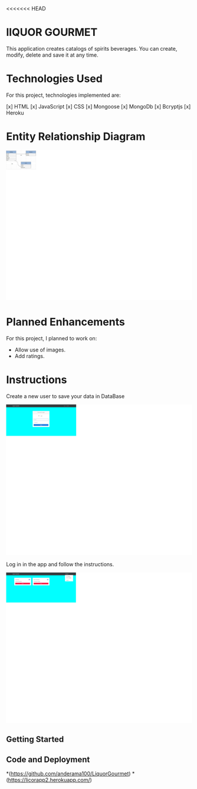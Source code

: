 <<<<<<< HEAD
# lIQUOR GOURMET

This application creates catalogs of spirits beverages. You can create, modify, delete and save it at any time.
   
# Technologies Used
For this project, technologies implemented are:

[x] HTML
[x] JavaScript
[x] CSS 
[x] Mongoose
[x] MongoDb
[x] Bcryptjs
[x] Heroku

#  Entity Relationship Diagram
![Image](https://github.com/anderama100/LiquorGourmet/blob/master/Instr3.jpg)


# Planned Enhancements
For this project, I planned to work on:

* Allow use of images.
* Add ratings. 

# Instructions
Create a new user to save your data in DataBase

![Image](https://github.com/anderama100/LiquorGourmet/blob/master/Instr1.jpg)

Log in in the app and follow the instructions.
 
![Image](https://github.com/anderama100/LiquorGourmet/blob/master/Instr2.jpg)

## Getting Started




## Code and Deployment
*(https://github.com/anderama100/LiquorGourmet)
*(https://licorapp2.herokuapp.com/)

                            
